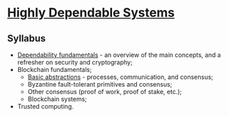 # [Highly Dependable Systems](https://fenix.tecnico.ulisboa.pt/disciplinas/SDTF23/2023-2024/2-semestre)

## Syllabus

* [Dependability fundamentals](01-dependability-fundamentals.md) - an overview of the main concepts, and a refresher on security and cryptography;
* Blockchain fundamentals;
  * [Basic abstractions](02-basic-abstractions.md) - processes, communication, and consensus;
  * Byzantine fault-tolerant primitives and consensus;
  * Other consensus (proof of work, proof of stake, etc.);
  * Blockchain systems;
* Trusted computing.
